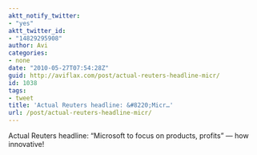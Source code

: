 ```yaml
---
aktt_notify_twitter:
- "yes"
aktt_twitter_id:
- "14829295908"
author: Avi
categories:
- none
date: "2010-05-27T07:54:28Z"
guid: http://aviflax.com/post/actual-reuters-headline-micr/
id: 1038
tags:
- tweet
title: 'Actual Reuters headline: &#8220;Micr…'
url: /post/actual-reuters-headline-micr/
---
```

Actual Reuters headline: &#8220;Microsoft to focus on products, profits&#8221; — how innovative!